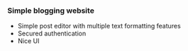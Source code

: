 ### Simple blogging website

- Simple post editor with multiple text formatting features
- Secured authentication
- Nice UI
